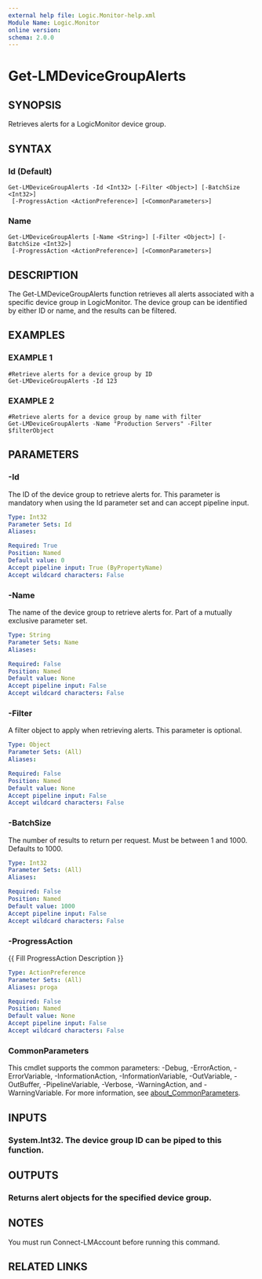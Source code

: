 ```yaml
---
external help file: Logic.Monitor-help.xml
Module Name: Logic.Monitor
online version:
schema: 2.0.0
---
```


# Get-LMDeviceGroupAlerts

## SYNOPSIS
Retrieves alerts for a LogicMonitor device group.

## SYNTAX

### Id (Default)
```
Get-LMDeviceGroupAlerts -Id <Int32> [-Filter <Object>] [-BatchSize <Int32>]
 [-ProgressAction <ActionPreference>] [<CommonParameters>]
```

### Name
```
Get-LMDeviceGroupAlerts [-Name <String>] [-Filter <Object>] [-BatchSize <Int32>]
 [-ProgressAction <ActionPreference>] [<CommonParameters>]
```

## DESCRIPTION
The Get-LMDeviceGroupAlerts function retrieves all alerts associated with a specific device group in LogicMonitor.
The device group can be identified by either ID or name, and the results can be filtered.

## EXAMPLES

### EXAMPLE 1
```
#Retrieve alerts for a device group by ID
Get-LMDeviceGroupAlerts -Id 123
```

### EXAMPLE 2
```
#Retrieve alerts for a device group by name with filter
Get-LMDeviceGroupAlerts -Name "Production Servers" -Filter $filterObject
```

## PARAMETERS

### -Id
The ID of the device group to retrieve alerts for.
This parameter is mandatory when using the Id parameter set and can accept pipeline input.

```yaml
Type: Int32
Parameter Sets: Id
Aliases:

Required: True
Position: Named
Default value: 0
Accept pipeline input: True (ByPropertyName)
Accept wildcard characters: False
```

### -Name
The name of the device group to retrieve alerts for.
Part of a mutually exclusive parameter set.

```yaml
Type: String
Parameter Sets: Name
Aliases:

Required: False
Position: Named
Default value: None
Accept pipeline input: False
Accept wildcard characters: False
```

### -Filter
A filter object to apply when retrieving alerts.
This parameter is optional.

```yaml
Type: Object
Parameter Sets: (All)
Aliases:

Required: False
Position: Named
Default value: None
Accept pipeline input: False
Accept wildcard characters: False
```

### -BatchSize
The number of results to return per request.
Must be between 1 and 1000.
Defaults to 1000.

```yaml
Type: Int32
Parameter Sets: (All)
Aliases:

Required: False
Position: Named
Default value: 1000
Accept pipeline input: False
Accept wildcard characters: False
```

### -ProgressAction
{{ Fill ProgressAction Description }}

```yaml
Type: ActionPreference
Parameter Sets: (All)
Aliases: proga

Required: False
Position: Named
Default value: None
Accept pipeline input: False
Accept wildcard characters: False
```

### CommonParameters
This cmdlet supports the common parameters: -Debug, -ErrorAction, -ErrorVariable, -InformationAction, -InformationVariable, -OutVariable, -OutBuffer, -PipelineVariable, -Verbose, -WarningAction, and -WarningVariable. For more information, see [about_CommonParameters](http://go.microsoft.com/fwlink/?LinkID=113216).

## INPUTS

### System.Int32. The device group ID can be piped to this function.
## OUTPUTS

### Returns alert objects for the specified device group.
## NOTES
You must run Connect-LMAccount before running this command.

## RELATED LINKS
